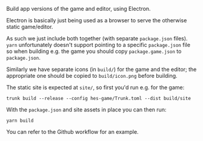 Build app versions of the game and editor, using Electron.

Electron is basically just being used as a browser to serve the otherwise static game/editor.

As such we just include both together (with separate `package.json` files). `yarn` unfortunately doesn't support pointing to a specific `package.json` file so when building e.g. the game you should copy `package.game.json` to `package.json`.

Similarly we have separate icons (in `build/`) for the game and the editor; the appropriate one should be copied to `build/icon.png` before building.

The static site is expected at `site/`, so first you'd run e.g. for the game:

```
trunk build --release --config hes-game/Trunk.toml --dist build/site
```

With the `package.json` and site assets in place you can then run:

```
yarn build
```

You can refer to the Github workflow for an example.
